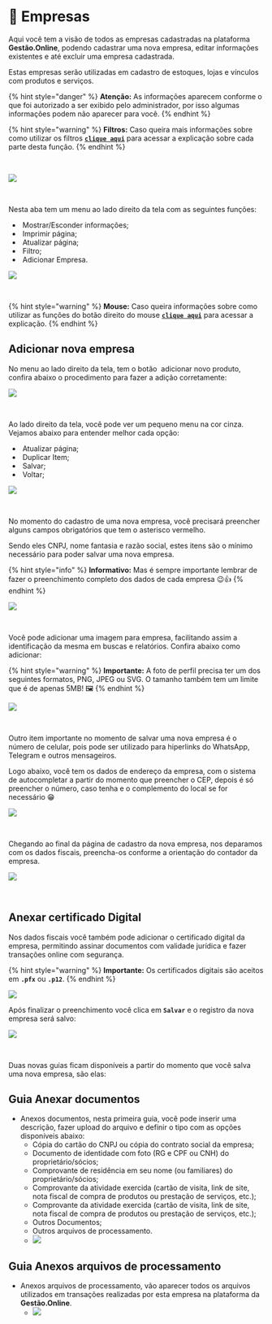 # 🏨 Empresas

Aqui você tem a visão de todos as empresas cadastradas na plataforma **Gestão.Online**, podendo cadastrar uma nova empresa, editar informações existentes e até excluir uma empresa cadastrada.

Estas empresas serão utilizadas em cadastro de estoques, lojas e vínculos com produtos e serviços.

{% hint style="danger" %}
**Atenção:** As informações aparecem conforme o que foi autorizado a ser exibido pelo administrador, por isso algumas informações podem não aparecer para você.
{% endhint %}

{% hint style="warning" %}
**Filtros:** Caso queira mais informações sobre como utilizar os filtros [**`clique aqui`**](/erp-v2/primeiro_acesso/filtros.md) para acessar a explicação sobre cada parte desta função.
{% endhint %}

<br>

![](/erp-v2/assets/funcionalidades/parametrizacao/aba_empresas.gif)

<br>

Nesta aba tem um menu ao lado direito da tela com as seguintes funções:

- <img src="/erp-v2/assets/icon_exibir.png" alt="" data-size="line"> Mostrar/Esconder informações;
- <img src="/erp-v2/assets/icon_imprimir.png" alt="" data-size="line"> Imprimir página;
- <img src="/erp-v2/assets/icon_atualizar.png" alt="" data-size="line"> Atualizar página;
- <img src="/erp-v2/assets/icon_filtro.png" alt="" data-size="line"> Filtro;
- <img src="/erp-v2/assets/icon_add.png" alt="" data-size="line"> Adicionar Empresa.

![](/erp-v2/assets/funcionalidades/parametrizacao/aba_empresas_menu.png)

<br>

{% hint style="warning" %}
**Mouse:** Caso queira informações sobre como utilizar as funções do botão direito do mouse [**`clique aqui`**](https://docs.gestao.plus/erp-v2/primeiro_acesso/atalhos_internos#menu-botao-direito-do-mouse) para acessar a explicação.
{% endhint %}

## Adicionar nova empresa

No menu ao lado direito da tela, tem o botão <img src="/erp-v2/assets/icon_add.png" alt="" data-size="line"> adicionar novo produto, confira abaixo o procedimento para fazer a adição corretamente:

![](/erp-v2/assets/funcionalidades/parametrizacao/aba_empresas_add.png)

<br>

Ao lado direito da tela, você pode ver um pequeno menu na cor cinza. Vejamos abaixo para entender melhor cada opção:

- <img src="/erp-v2/assets/icon_atualizar.png" alt="" data-size="line"> Atualizar página;
- <img src="/erp-v2/assets/icon_duplicar.png" alt="" data-size="line"> Duplicar Item;
- <img src="/erp-v2/assets/icon_salvar.png" alt="" data-size="line"> Salvar;
- <img src="/erp-v2/assets/icon_voltar.png" alt="" data-size="line"> Voltar;

![](/erp-v2/assets/funcionalidades/parametrizacao/aba_empresas_add_menu.png)

<br>

No momento do cadastro de uma nova empresa, você precisará preencher alguns campos obrigatórios que tem o asterisco vermelho. 

Sendo eles CNPJ, nome fantasia e razão social, estes itens são o mínimo necessário para poder salvar uma nova empresa.

{% hint style="info" %}
**Informativo:** Mas é sempre importante lembrar de fazer o preenchimento completo dos dados de cada empresa 😉👍
{% endhint %}

![](/erp-v2/assets/funcionalidades/parametrizacao/aba_empresas_add_empresa.png)

<br>

Você pode adicionar uma imagem para empresa, facilitando assim a identificação da mesma em buscas e relatórios. Confira abaixo como adicionar:

{% hint style="warning" %}
**Importante:** A foto de perfil precisa ter um dos seguintes formatos, PNG, JPEG ou SVG. O tamanho também tem um limite que é de apenas 5MB! 🖼️
{% endhint %}

![](/erp-v2/assets/funcionalidades/parametrizacao/aba_empresas_add_imagem.gif)

<br>

Outro item importante no momento de salvar uma nova empresa é o número de celular, pois pode ser utilizado para hiperlinks do WhatsApp, Telegram e outros mensageiros.

Logo abaixo, você tem os dados de endereço da empresa, com o sistema de autocompletar a partir do momento que preencher o CEP, depois é só preencher o número, caso tenha e o complemento do local se for necessário 😁

![](/erp-v2/assets/funcionalidades/parametrizacao/aba_empresas_add_endereco.gif)

<br>

Chegando ao final da página de cadastro da nova empresa, nos deparamos com os dados fiscais, preencha-os conforme a orientação do contador da empresa.

![](/erp-v2/assets/funcionalidades/parametrizacao/aba_empresas_add_fiscais.png)

<br>

## Anexar certificado Digital

Nos dados fiscais você também pode adicionar o certificado digital da empresa, permitindo assinar documentos com validade jurídica e fazer transações online com segurança.

{% hint style="warning" %}
**Importante:** Os certificados digitais são aceitos em **`.pfx`** ou **`.p12`**.
{% endhint %}

![](/erp-v2/assets/funcionalidades/parametrizacao/aba_empresas_add_certificado.png)

Após finalizar o preenchimento você clica em **`Salvar`** e o registro da nova empresa será salvo:

![](/erp-v2/assets/funcionalidades/parametrizacao/aba_empresas_add_salvar.gif)

<br>

Duas novas guias ficam disponíveis a partir do momento que você salva uma nova empresa, são elas:

## Guia Anexar documentos

- Anexos documentos, nesta primeira guia, você pode inserir uma descrição, fazer upload do arquivo e definir o tipo com as opções disponíveis abaixo:
    - Cópia do cartão do CNPJ ou cópia do contrato social da empresa;
    - Documento de identidade com foto (RG e CPF ou CNH) do proprietário/sócios;
    - Comprovante de residência em seu nome (ou familiares) do proprietário/sócios;
    - Comprovante da atividade exercida (cartão de visita, link de site, nota fiscal de compra de produtos ou prestação de serviços, etc.);
    - Comprovante da atividade exercida (cartão de visita, link de site, nota fiscal de compra de produtos ou prestação de serviços, etc.);
    - Outros Documentos;
    - Outros arquivos de processamento.
    - ![](/erp-v2/assets/funcionalidades/parametrizacao/aba_empresas_add_guia_anexo.png)

## Guia Anexos arquivos de processamento

- Anexos arquivos de processamento, vão aparecer todos os arquivos utilizados em transações realizadas por esta empresa na plataforma da **Gestão.Online**.
    - ![](/erp-v2/assets/funcionalidades/parametrizacao/aba_empresas_add_guia_arquivos.png)